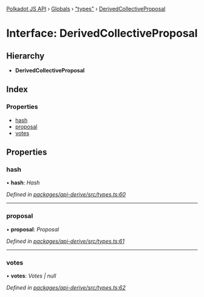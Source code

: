 [Polkadot JS API](../README.md) › [Globals](../globals.md) › ["types"](../modules/_types_.md) › [DerivedCollectiveProposal](_types_.derivedcollectiveproposal.md)

# Interface: DerivedCollectiveProposal

## Hierarchy

* **DerivedCollectiveProposal**

## Index

### Properties

* [hash](_types_.derivedcollectiveproposal.md#hash)
* [proposal](_types_.derivedcollectiveproposal.md#proposal)
* [votes](_types_.derivedcollectiveproposal.md#votes)

## Properties

###  hash

• **hash**: *Hash*

*Defined in [packages/api-derive/src/types.ts:60](https://github.com/polkadot-js/api/blob/c04fb9073/packages/api-derive/src/types.ts#L60)*

___

###  proposal

• **proposal**: *Proposal*

*Defined in [packages/api-derive/src/types.ts:61](https://github.com/polkadot-js/api/blob/c04fb9073/packages/api-derive/src/types.ts#L61)*

___

###  votes

• **votes**: *Votes | null*

*Defined in [packages/api-derive/src/types.ts:62](https://github.com/polkadot-js/api/blob/c04fb9073/packages/api-derive/src/types.ts#L62)*
